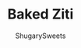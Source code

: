---
layout: ../../layouts/MarkdownPostLayout.astro
title: Baked Ziti
author: ShugarySweets
pubDate: 2019-08-27
description: "This easy Baked Ziti recipe has all the delicious layers of your favorite Italian dish. Perfect crowd pleaser, you&#x27;ll love the hearty sauce and cheesy filling!"
image_url: https://www.shugarysweets.com/wp-content/uploads/2019/08/baked-ziti-facebook.jpg
tags: ["Main Dish","Italian"]
calories: 482
protein: 29
carbohydrates: 25
fats: 29
fiber: 3
ingredients: ["1 pound (16 ounce) ziti noodles","2 Tablespoons olive oil","4 cloves garlic, pressed","1 medium yellow onion, diced","1 pound ground beef","1 pound mild Italian sausage","5 cups marinara sauce","1 teaspoon Italian seasoning","1 teaspoon kosher salt","1/2 teaspoon crushed red pepper flakes","2 cups shredded mozzarella cheese, divided","1 cup whole milk ricotta cheese","1/2 cup grated parmesan cheese, divided","3 Tablespoons chopped fresh parsley, divided","1/4 teaspoon black pepper","2 large eggs"]
serves: 12
time: "1 hour 15 minutes"
prepTime: "30 minutes"
instructions: ["Cook ziti pasta according to package directions. Once cooked, drain and set aside.","While pasta is cooking, heat a large skillet with olive oil over medium high heat. Saute garlic and onions in hot skillet for 2 minutes. Add beef and sausage and continue cooking until browned. Drain off excess fat and return meat to the skillet.","To the skillet, add marinara sauce. Use your favorite pasta sauce or make your own! Add Italian seasoning, salt, and red pepper flakes. Simmer on low heat until pasta noodles are done cooking. When noodles are done cooking add half of the meat sauce to the noodles. Reserve the remaining sauce for layering.","In a small mixing bowl, combine 1 cup of the shredded mozzarella cheese, ricotta cheese, 1/4 cup of the grated parmesan cheese, 2 Tbsp of fresh parsley, pepper, and eggs. Mix until combined.","Assemble the baked ziti in a 13x9 baking dish. First pour in half of the meat covered noodles in the bottom. Dollop half of the cheese mixture over the top, spreading evenly, followed by 1/2 cup of shredded mozzarella cheese and half of the reserved meat sauce.","Repeat with the remaining pasta noodles, cheese mixture, meat sauce. Top with the remaining 1/2 cup of mozzarella cheese and the remaining 1/4 cup of grated parmesan.","Bake uncovered in 375 degree oven for 20-25 minutes, until bubbly and cheese is melted. Remove from oven and top with 1 Tbsp of fresh parsley. Serve hot and enjoy!"]
nutrition: ["482 calories","25 grams carbohydrates","112 milligrams cholesterol","29 grams fat","3 grams fiber","29 grams protein","11 grams saturated fat","1193 grams sodium","7 grams sugar","0 grams trans fat","17 grams unsaturated fat"]
---
